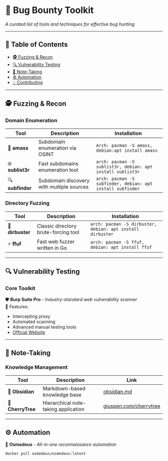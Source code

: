 # 🐛 Bug Bounty Toolkit 
*A curated list of tools and techniques for effective bug hunting*

---

## 📖 Table of Contents
- [🕵️ Fuzzing & Recon](#-fuzzing--recon)
- [🔍 Vulnerability Testing](#-vulnerability-testing)
- [📝 Note-Taking](#-note-taking)
- [⚙️ Automation](#️-automation)
- [💡 Contributing](#-contributing)

---

## 🕵️ Fuzzing & Recon

### Domain Enumeration
| Tool | Description | Installation |
|------|-------------|--------------|
| 🚀 **amass** | Subdomain enumeration via OSINT | `Arch: pacman -S amass, debian:apt install amass` |
| 🌐 **sublist3r** | Fast subdomains enumeration tool | `arch: pacman -S sublist3r, debian: apt install sublist3r` |
| 🔍 **subfinder** | Subdomain discovery with multiple sources | `arch: pacman -S subfinder, debian: apt install subfinder` |

### Directory Fuzzing
| Tool | Description | Installation |
|------|-------------|--------------|
| 📂 **dirbuster** | Classic directory brute-forcing tool | `arch: pacman -S dirbuster, debian: apt install dirbuster` |
| ⚡ **ffuf** | Fast web fuzzer written in Go | `arch: pacman -S ffuf, debian: apt install ffuf` |

---

## 🔍 Vulnerability Testing

### Core Toolkit
🛡️ **Burp Suite Pro** - *Industry-standard web vulnerability scanner*  
🔑 Features:
- Intercepting proxy
- Automated scanning
- Advanced manual testing tools
- [Official Website](https://portswigger.net/burp/pro)

---

## 📝 Note-Taking

### Knowledge Management
| Tool | Description | Link |
|------|-------------|------|
| 🧠 **Obsidian** | Markdown-based knowledge base | [obsidian.md](https://obsidian.md) |
| 📒 **CherryTree** | Hierarchical note-taking application | [giuspen.com/cherrytree](https://www.giuspen.com/cherrytree) |

---

## ⚙️ Automation

🤖 **Osmedeus** - *All-in-one reconnaissance automation*  
```bash
docker pull osmedeus/osmedeus:latest
